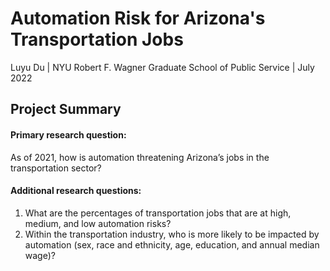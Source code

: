 # Automation Risk for Arizona's Transportation Jobs
Luyu Du | NYU Robert F. Wagner Graduate School of Public Service | July 2022

## Project Summary
#### Primary research question:   
  As of 2021, how is automation threatening Arizona’s jobs in the transportation sector?   
#### Additional research questions:  
1. What are the percentages of transportation jobs that are at high, medium, and low automation risks?  
2. Within the transportation industry, who is more likely to be impacted by automation (sex, race and ethnicity, age, education, and annual median wage)? 
